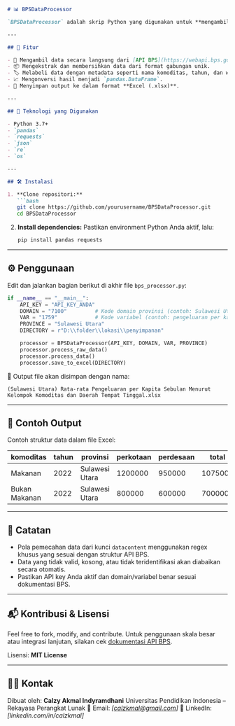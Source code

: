 ````markdown
# 📊 BPSDataProcessor

`BPSDataProcessor` adalah skrip Python yang digunakan untuk **mengambil, memproses, dan menyimpan data statistik dari Web API BPS (Badan Pusat Statistik Indonesia)**. Skrip ini dirancang untuk memudahkan analisis data pengeluaran per kapita berdasarkan **kelompok komoditas dan daerah tempat tinggal** (perkotaan/perdesaan) di setiap provinsi.

---

## 🚀 Fitur

- 🔗 Mengambil data secara langsung dari [API BPS](https://webapi.bps.go.id).
- 📦 Mengekstrak dan membersihkan data dari format gabungan unik.
- 🏷️ Melabeli data dengan metadata seperti nama komoditas, tahun, dan wilayah.
- 📈 Mengonversi hasil menjadi `pandas.DataFrame`.
- 📁 Menyimpan output ke dalam format **Excel (.xlsx)**.

---

## 🧰 Teknologi yang Digunakan

- Python 3.7+
- `pandas`
- `requests`
- `json`
- `re`
- `os`

---

## 🛠️ Instalasi

1. **Clone repositori:**
   ```bash
   git clone https://github.com/yourusername/BPSDataProcessor.git
   cd BPSDataProcessor
````

2. **Install dependencies:**
   Pastikan environment Python Anda aktif, lalu:

   ```bash
   pip install pandas requests
   ```

---

## ⚙️ Penggunaan

Edit dan jalankan bagian berikut di akhir file `bps_processor.py`:

```python
if __name__ == "__main__":
    API_KEY = "API_KEY_ANDA"
    DOMAIN = "7100"         # Kode domain provinsi (contoh: Sulawesi Utara)
    VAR = "1759"            # Kode variabel (contoh: pengeluaran per kapita)
    PROVINCE = "Sulawesi Utara"
    DIRECTORY = r"D:\\folder\\lokasi\\penyimpanan"

    processor = BPSDataProcessor(API_KEY, DOMAIN, VAR, PROVINCE)
    processor.process_raw_data()
    processor.process_data()
    processor.save_to_excel(DIRECTORY)
```

📌 Output file akan disimpan dengan nama:

```
(Sulawesi Utara) Rata-rata Pengeluaran per Kapita Sebulan Menurut Kelompok Komoditas dan Daerah Tempat Tinggal.xlsx
```

---

## 🧪 Contoh Output

Contoh struktur data dalam file Excel:

| komoditas     | tahun | provinsi       | perkotaan | perdesaan | total   |
| ------------- | ----- | -------------- | --------- | --------- | ------- |
| Makanan       | 2022  | Sulawesi Utara | 1200000   | 950000    | 1075000 |
| Bukan Makanan | 2022  | Sulawesi Utara | 800000    | 600000    | 700000  |

---

## 📝 Catatan

* Pola pemecahan data dari kunci `datacontent` menggunakan regex khusus yang sesuai dengan struktur API BPS.
* Data yang tidak valid, kosong, atau tidak teridentifikasi akan diabaikan secara otomatis.
* Pastikan API key Anda aktif dan domain/variabel benar sesuai dokumentasi BPS.

---

## 📬 Kontribusi & Lisensi

Feel free to fork, modify, and contribute. Untuk penggunaan skala besar atau integrasi lanjutan, silakan cek [dokumentasi API BPS](https://webapi.bps.go.id).

Lisensi: **MIT License**

---

## 🙋‍♂️ Kontak

Dibuat oleh: **Calzy Akmal Indyramdhani**
Universitas Pendidikan Indonesia – Rekayasa Perangkat Lunak
📧 Email: *\[[calzkmal@gmail.com](mailto:calzkmal@gmail.com)]*
🔗 LinkedIn: *\[linkedin.com/in/calzkmal]*
